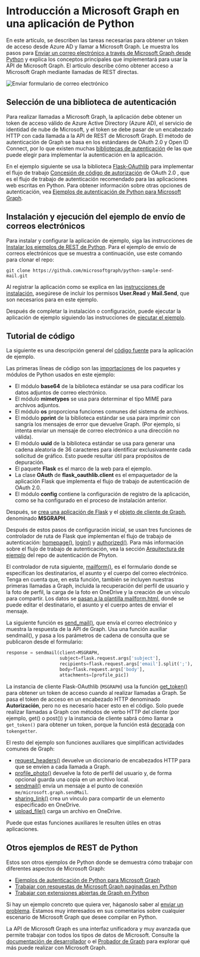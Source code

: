 # <a name="get-started-with-microsoft-graph-in-a-python-app"></a>Introducción a Microsoft Graph en una aplicación de Python 

En este artículo, se describen las tareas necesarias para obtener un token de acceso desde Azure AD y llamar a Microsoft Graph. Le muestra los pasos para [Enviar un correo electrónico a través de Microsoft Graph desde Python]((https://github.com/microsoftgraph/python-sample-send-mail)) y explica los conceptos principales que implementará para usar la API de Microsoft Graph. El artículo describe cómo obtener acceso a Microsoft Graph mediante llamadas de REST directas.

![Enviar formulario de correo electrónico](https://raw.githubusercontent.com/microsoftgraph/python-sample-send-mail/master/static/images/sendmail.png)

## <a name="choosing-an-authentication-library"></a>Selección de una biblioteca de autenticación

Para realizar llamadas a Microsoft Graph, la aplicación debe obtener un token de acceso válido de Azure Active Directory (Azure AD), el servicio de identidad de nube de Microsoft, y el token se debe pasar de un encabezado HTTP con cada llamada a la API de REST de Microsoft Graph. El método de autenticación de Graph se basa en los estándares de OAuth 2.0 y Open ID Connect, por lo que existen muchas [bibliotecas de autenticación]((https://docs.microsoft.com/es-ES/azure/active-directory/develop/active-directory-v2-libraries)) de las que puede elegir para implementar la autenticación en la aplicación.

En el ejemplo siguiente se usa la biblioteca [Flask-OAuthlib]((https://flask-oauthlib.readthedocs.io/en/latest/)) para implementar el flujo de trabajo [Concesión de código de autorización](https://tools.ietf.org/html/rfc6749#section-4.1) de OAuth 2.0 , que es el flujo de trabajo de autenticación recomendado para las aplicaciones web escritas en Python. Para obtener información sobre otras opciones de autenticación, vea [Ejemplos de autenticación de Python para Microsoft Graph]((https://github.com/microsoftgraph/python-sample-auth)).

## <a name="installing-and-running-the-send-mail-sample"></a>Instalación y ejecución del ejemplo de envío de correos electrónicos

Para instalar y configurar la aplicación de ejemplo, siga las instrucciones de [Instalar los ejemplos de REST de Python]((https://github.com/microsoftgraph/python-sample-auth)/blob/master/installation.md). Para el ejemplo de envío de correos electrónicos que se muestra a continuación, use este comando para clonar el repo:

```git clone https://github.com/microsoftgraph/python-sample-send-mail.git```

Al registrar la aplicación como se explica en las [instrucciones de instalación]((https://github.com/microsoftgraph/python-sample-auth)/blob/master/installation.md), asegúrese de incluir los permisos **User.Read** y **Mail.Send**, que son necesarios para en este ejemplo.

Después de completar la instalación o configuración, puede ejecutar la aplicación de ejemplo siguiendo las instrucciones de [ejecutar el ejemplo]((https://github.com/microsoftgraph/python-sample-send-mail)#running-the-sample).

## <a name="code-walkthrough"></a>Tutorial de código

La siguiente es una descripción general del [código fuente]((https://github.com/microsoftgraph/python-sample-send-mail)/blob/master/sample.py) para la aplicación de ejemplo.

Las primeras líneas de código son las [importaciones]((https://github.com/microsoftgraph/python-sample-send-mail)/blob/master/sample.py#L4-L32) de los paquetes y módulos de Python usados en este ejemplo:

* El módulo **base64** de la biblioteca estándar se usa para codificar los datos adjuntos de correo electrónico.
* El módulo **mimetypes** se usa para determinar el tipo MIME para archivos adjuntos.
* El módulo **os** proporciona funciones comunes del sistema de archivos.
* El módulo **pprint** de la biblioteca estándar se usa para imprimir con sangría los mensajes de error que devuelve Graph. (Por ejemplo, si intenta enviar un mensaje de correo electrónico a una dirección no válida).
* El módulo **uuid** de la biblioteca estándar se usa para generar una cadena aleatoria de 36 caracteres para identificar exclusivamente cada solicitud de gráfico. Esto puede resultar útil para propósitos de depuración.
* El paquete **Flask** es el marco de la web para el ejemplo.
* La clase **OAuth** de **flask_oauthlib.client** es el empaquetador de la aplicación Flask que implementa el flujo de trabajo de autenticación de OAuth 2.0.
* El módulo **config** contiene la configuración de registro de la aplicación, como se ha configurado en el proceso de instalación anterior.

Después, se [crea una aplicación de Flask]((https://github.com/microsoftgraph/python-sample-send-mail)/blob/master/sample.py#L15-L17) y el [objeto de cliente de Graph]((https://github.com/microsoftgraph/python-sample-send-mail)/blob/master/sample.py#L19-L28), denominado **MSGRAPH**.

Después de estos pasos de configuración inicial, se usan tres funciones de controlador de ruta de Flask que implementan el flujo de trabajo de autenticación: [homepage()]((https://github.com/microsoftgraph/python-sample-send-mail)/blob/master/sample.py#L30-L33), [login()]((https://github.com/microsoftgraph/python-sample-send-mail)/blob/master/sample.py#L35-L39) y [authorized()]((https://github.com/microsoftgraph/python-sample-send-mail)/blob/master/sample.py#L41-L48). Para más información sobre el flujo de trabajo de autenticación, vea la sección [Arquitectura de ejemplo]((https://github.com/microsoftgraph/python-sample-auth)#sample-architecture) del repo de autenticación de Phyton.

El controlador de ruta siguiente, [mailform()]((https://github.com/microsoftgraph/python-sample-send-mail)/blob/master/sample.py#L50-L83), es el formulario donde se especifican los destinatarios, el asunto y el cuerpo del correo electrónico. Tenga en cuenta que, en esta función, también se incluyen nuestras primeras llamadas a Graph, incluida la recuperación del perfil de usuario y la foto de perfil, la carga de la foto en OneDrive y la creación de un vínculo para compartir. Los datos se [pasan a la plantilla mailform.html]((https://github.com/microsoftgraph/python-sample-send-mail)/blob/master/sample.py#L77-L83), donde se puede editar el destinatario, el asunto y el cuerpo antes de enviar el mensaje. 

La siguiente función es [send_mail()]((https://github.com/microsoftgraph/python-sample-send-mail)/blob/master/sample.py#L85-L107), que envía el correo electrónico y muestra la respuesta de la API de Graph. Usa una función auxiliar sendmail(), y pasa a los parámetros de cadena de consulta que se publicaron desde el formulario:

```python
response = sendmail(client=MSGRAPH,
                    subject=flask.request.args['subject'],
                    recipients=flask.request.args['email'].split(';'),
                    body=flask.request.args['body'],
                    attachments=[profile_pic])
```

La instancia de cliente Flask-OAuthlib (```MSGRAPH```) usa la función [get_token()]((https://github.com/microsoftgraph/python-sample-send-mail)/blob/master/sample.py#L109-L123) para obtener un token de acceso cuando al realizar llamadas a Graph. Se pasa el token de acceso en un encabezado HTTP denominado **Autorización**, pero no es necesario hacer esto en el código. Solo puede realizar llamadas a Graph con métodos de verbo HTTP del cliente (por ejemplo, get() o post()) y la instancia de cliente sabrá cómo llamar a ```get_token()``` para obtener un token, porque la función está [decorada]((https://github.com/microsoftgraph/python-sample-send-mail)/blob/master/sample.py#L109-L109) con ```tokengetter```.

El resto del ejemplo son funciones auxiliares que simplifican actividades comunes de Graph:

* [request_headers()]((https://github.com/microsoftgraph/python-sample-send-mail)/blob/master/sample.py#L114-L123) devuelve un diccionario de encabezados HTTP para que se envíen a cada llamada a Graph.
* [profile_photo()]((https://github.com/microsoftgraph/python-sample-send-mail)/blob/master/sample.py#L125-L154) devuelve la foto de perfil del usuario y, de forma opcional guarda una copia en un archivo local.
* [sendmail()]((https://github.com/microsoftgraph/python-sample-send-mail)/blob/master/sample.py#L156-L202) envía un mensaje a el punto de conexión ```me/microsoft.graph.sendMail```.
* [sharing_link()]((https://github.com/microsoftgraph/python-sample-send-mail)/blob/master/sample.py#L204-L221) crea un vínculo para compartir de un elemento especificado en OneDrive.
* [upload_file()]((https://github.com/microsoftgraph/python-sample-send-mail)/blob/master/sample.py#L223-L255) carga un archivo en OneDrive.

Puede que estas funciones auxiliares le resulten útiles en otras aplicaciones.

## <a name="other-python-rest-samples"></a>Otros ejemplos de REST de Python

Estos son otros ejemplos de Python donde se demuestra cómo trabajar con diferentes aspectos de Microsoft Graph:

* [Ejemplos de autenticación de Python para Microsoft Graph]((https://github.com/microsoftgraph/python-sample-auth))
* [Trabajar con respuestas de Microsoft Graph paginadas en Python]((https://github.com/microsoftgraph/python-sample-pagination))
* [Trabajar con extensiones abiertas de Graph en Python]((https://github.com/microsoftgraph/python-sample-open-extensions))

Si hay un ejemplo concreto que quiera ver, háganoslo saber al [enviar un problema]((https://github.com/microsoftgraph/python-sample-auth)/issues). Estamos muy interesados en sus comentarios sobre cualquier escenario de Microsoft Graph que desee compilar en Python.

La API de Microsoft Graph es una interfaz unificadora y muy avanzada que permite trabajar con todos los tipos de datos de Microsoft. Consulte la [documentación de desarrollador]((https://developer.microsoft.com/es-ES/graph/docs/concepts/overview)) o el [Probador de Graph]((https://developer.microsoft.com/es-ES/graph/graph-explorer)) para explorar qué más puede realizar con Microsoft Graph.
